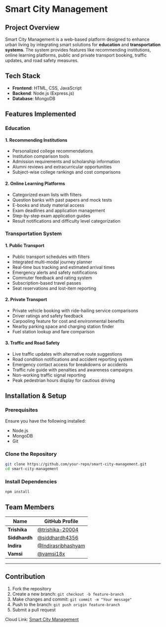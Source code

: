 # Smart City Management

## Project Overview
Smart City Management is a web-based platform designed to enhance urban living by integrating smart solutions for **education** and **transportation systems**. The system provides features like recommending institutions, online learning platforms, public and private transport booking, traffic updates, and road safety measures.

## Tech Stack
- **Frontend**: HTML, CSS, JavaScript  
- **Backend**: Node.js (Express.js)  
- **Database**: MongoDB  

## Features Implemented

### **Education**
#### **1. Recommending Institutions**
- Personalized college recommendations
- Institution comparison tools
- Admission requirements and scholarship information
- Alumni reviews and extracurricular opportunities
- Subject-wise college rankings and cost comparisons

#### **2. Online Learning Platforms**
- Categorized exam lists with filters  
- Question banks with past papers and mock tests  
- E-books and study material access  
- Exam deadlines and application management  
- Step-by-step exam application guides  
- Result notifications and difficulty level categorization  

### **Transportation System**
#### **1. Public Transport**
- Public transport schedules with filters  
- Integrated multi-modal journey planner  
- Real-time bus tracking and estimated arrival times  
- Emergency alerts and safety notifications  
- Commuter feedback and rating system  
- Subscription-based travel passes  
- Seat reservations and lost-item reporting  

#### **2. Private Transport**
- Private vehicle booking with ride-hailing service comparisons  
- Driver ratings and safety feedback  
- Carpooling feature for cost and environmental benefits  
- Nearby parking space and charging station finder  
- Fuel station lookup and fare comparison  

#### **3. Traffic and Road Safety**
- Live traffic updates with alternative route suggestions  
- Road condition notifications and accident reporting system  
- Emergency contact access for breakdowns or accidents  
- Traffic rule guide with penalties and awareness campaigns  
- Non-working traffic signal reporting  
- Peak pedestrian hours display for cautious driving  

## Installation & Setup

### **Prerequisites**
Ensure you have the following installed:
- Node.js
- MongoDB
- Git

### **Clone the Repository**
```sh
git clone https://github.com/your-repo/smart-city-management.git
cd smart-city-management
```

### **Install Dependencies**
```sh
npm install
```

## Team Members

| Name              | GitHub Profile                        |
|------------------|--------------------------------------------------------------|
| **Trishika** | [@trishika-20004](https://github.com/trishika-20004) |
| **Siddhardh**  | [@siddhardh4356](https://github.com/siddhardh4356)  |
| **Indira**  | [@Indirasribhashyam](https://github.com/Indirasribhashyam)  |
| **Vamsi**  | [@vamsi18x](https://github.com/vamsi18x)  |

---

## Contribution
1. Fork the repository
2. Create a new branch: `git checkout -b feature-branch`
3. Make changes and commit: `git commit -m "Your message"`
4. Push to the branch: `git push origin feature-branch`
5. Submit a pull request
 
Cloud Link: [Smart City Management](https://smart-city-management-y28e.onrender.com/login)
